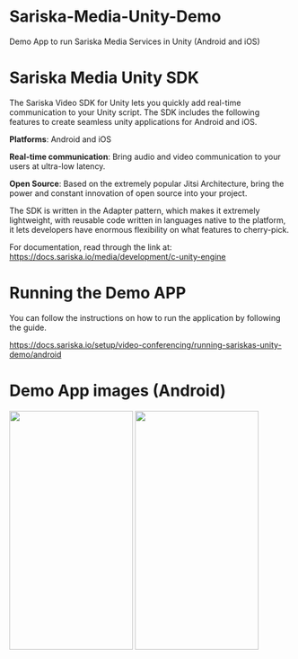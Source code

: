 
# Sariska-Media-Unity-Demo
Demo App to run Sariska Media Services in Unity (Android and iOS)

# Sariska Media Unity SDK

The Sariska Video SDK for Unity lets you quickly add real-time communication to your Unity script. The SDK includes the following features to create seamless unity applications for Android and iOS.

**Platforms**: Android and iOS

**Real-time communication**: Bring audio and video communication to your users at ultra-low latency.

**Open Source**: Based on the extremely popular Jitsi Architecture, bring the power and constant innovation of open source into your project.

The SDK is written in the Adapter pattern, which makes it extremely lightweight, with reusable code written in languages native to the platform, it lets developers have enormous flexibility on what features to cherry-pick.

For documentation, read through the link at: https://docs.sariska.io/media/development/c-unity-engine

# Running the Demo APP

You can follow the instructions on how to run the application by following the guide.

https://docs.sariska.io/setup/video-conferencing/running-sariskas-unity-demo/android

# Demo App images (Android)

<img src="https://user-images.githubusercontent.com/22401307/167910866-155a7f27-8769-4282-a122-f383d9b63bcd.jpg" width="220" height="425"> <img src="https://user-images.githubusercontent.com/22401307/167910851-555d24f8-8630-47ef-9fef-7d3e666dfcb1.jpg" width="220" height="425">
